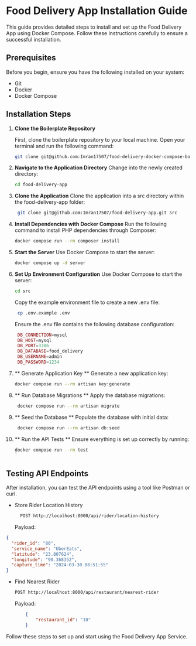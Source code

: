 # Food Delivery App Installation Guide

This guide provides detailed steps to install and set up the Food Delivery App using Docker Compose. Follow these instructions carefully to ensure a successful installation.

## Prerequisites

Before you begin, ensure you have the following installed on your system:

- Git
- Docker
- Docker Compose

## Installation Steps

1. **Clone the Boilerplate Repository**

   First, clone the boilerplate repository to your local machine. Open your terminal and run the following command:

   ```bash
   git clone git@github.com:Imran17507/food-delivery-docker-compose-boilerplate.git food-delivery-app
   ```

2. **Navigate to the Application Directory**
   Change into the newly created directory:
   ```bash
   cd food-delivery-app
   ```
3. **Clone the Application**
   Clone the application into a src directory within the food-delivery-app folder:
   ```bash
    git clone git@github.com:Imran17507/food-delivery-app.git src
   ```
4. **Install Dependencies with Docker Compose**
   Run the following command to install PHP dependencies through Composer:
   ```bash
   docker compose run --rm composer install
   ```
5. **Start the Server**
   Use Docker Compose to start the server:
   ```bash
   docker compose up -d server
   ```
6. **Set Up Environment Configuration**
   Use Docker Compose to start the server:
   ```bash
   cd src
   ```
   Copy the example environment file to create a new .env file:
   ```bash
    cp .env.example .env
    ```
   Ensure the .env file contains the following database configuration:
   ```php
    DB_CONNECTION=mysql
    DB_HOST=mysql
    DB_PORT=3306
    DB_DATABASE=food_delivery
    DB_USERNAME=admin
    DB_PASSWORD=1234
   ```
7. ** Generate Application Key **
   Generate a new application key:
    ```bash
    docker compose run --rm artisan key:generate
    ```
8. ** Run Database Migrations **
   Apply the database migrations:
   ```bash
    docker compose run --rm artisan migrate
    ```
9. ** Seed the Database **
   Populate the database with initial data:
   ```bash
    docker compose run --rm artisan db:seed
   ```
10. ** Run the API Tests **
    Ensure everything is set up correctly by running:
    ```bash
    docker compose run --rm test
    `

## Testing API Endpoints

After installation, you can test the API endpoints using a tool like Postman or curl.

- Store Rider Location History
  ```bash
    POST http://localhost:8000/api/rider/location-history
  ```
  Payload:

```json
{
  "rider_id": "80",
  "service_name": "UberEats",
  "latitude": "23.807624",
  "longitude": "90.368352",
  "capture_time": "2024-03-30 08:51:55"
}
```

- Find Nearest Rider
    ```bash
    POST http://localhost:8000/api/restaurant/nearest-rider
    ```
  Payload:

    ```json
        {
            "restaurant_id": "10"
        }
    ```

Follow these steps to set up and start using the Food Delivery App Service.
